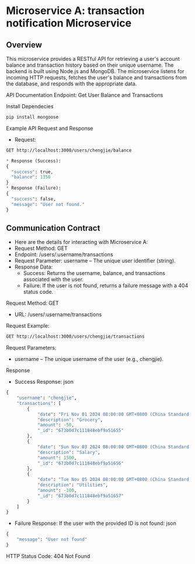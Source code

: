 
# Microservice A: transaction notification Microservice

## Overview
This microservice provides a RESTful API for retrieving a user's account balance and transaction history based on their unique username. The backend is built using Node.js and MongoDB. The microservice listens for incoming HTTP requests, fetches the user's balance and transactions from the database, and responds with the appropriate data.

API Documentation
Endpoint: Get User Balance and Transactions

Install Dependecies
```bash
pip install mongoose
```
Example API Request and Response
* Request:
```bash
GET http://localhost:3000/users/chengjie/balance
```
```python
* Response (Success):
{
  "success": true,
  "balance": 1350
}
* Response (Failure):
{
  "success": false,
  "message": "User not found."
}
```

## Communication Contract
* Here are the details for interacting with Microservice A:
* Request Method: GET
* Endpoint: /users/:username/transactions
* Request Parameter: username – The unique user identifier (string).
* Response Data:
    * Success: Returns the username, balance, and transactions associated with the user.
    * Failure: If the user is not found, returns a failure message with a 404 status code.

Request Method: GET
* URL: /users/:username/transactions

Request Example:
```bash
GET http://localhost:3000/users/chengjie/transactions
```
Request Parameters:
* username – The unique username of the user (e.g., chengjie).


Response
* Success Response:
json
```python
{
    "username": "chengjie",
    "transactions": [
        {
            "date": "Fri Nov 01 2024 08:00:00 GMT+0800 (China Standard Time)",
            "description": "Grocery",
            "amount": -50,
            "_id": "673b0d7c111848ebf9a51655"
        },
        {
            "date": "Sun Nov 03 2024 08:00:00 GMT+0800 (China Standard Time)",
            "description": "Salary",
            "amount": 1500,
            "_id": "673b0d7c111848ebf9a51656"
        },
        {
            "date": "Tue Nov 05 2024 08:00:00 GMT+0800 (China Standard Time)",
            "description": "Utilities",
            "amount": -100,
            "_id": "673b0d7c111848ebf9a51657"
        }
    ]
}
```
* Failure Response:
If the user with the provided ID is not found:
json
```python
{
    "message": "User not found"
}
```
HTTP Status Code: 404 Not Found
